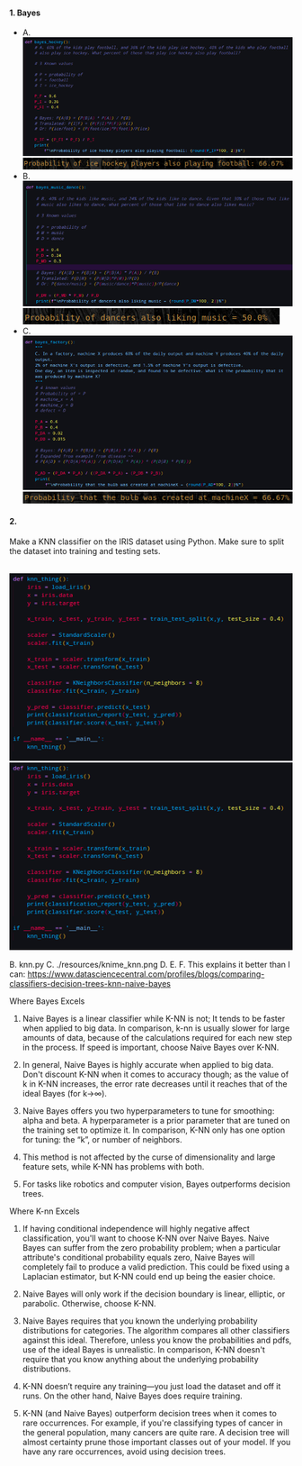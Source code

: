 <h4>1. Bayes</h4>
<ul>
    <li>A.
        <br>
        <img src="resources/screenshots/task_a_function.png"</img>
        <img src="resources/screenshots/task_a_result.png"</img>
    </li>
   <li>B.
        <br>
        <img src="resources/screenshots/task_b_function.png"</img>
        <img src="resources/screenshots/task_b_result.png"</img>
   </li>
   <li>C.
        <br>
        <img src="resources/screenshots/task_c_function.png"</img>
        <img src="resources/screenshots/task_c_result.png"</img>
   </li>
</ul>

<h4>2. </h4>
<p>
Make a KNN classifier on the IRIS dataset using Python. Make sure to split the dataset into training and
testing sets. 
</p>
<br>
<img src="resources/screenshots/knn_function.png">
<img src="resources/screenshots/knn_function.png">



B. knn.py
C. ./resources/knime_knn.png
D. 
E.
F. This explains it better than I can: 
https://www.datasciencecentral.com/profiles/blogs/comparing-classifiers-decision-trees-knn-naive-bayes

Where Bayes Excels
1. Naive Bayes is a linear classifier while K-NN is not; It tends to be faster when applied to big data.   In comparison, k-nn is usually slower for large amounts of data, because of the calculations required for each new step in the process. If speed is important, choose Naive Bayes over K-NN.

2. In general, Naive Bayes is highly accurate when applied to big data. Don't discount K-NN when it comes to accuracy though; as the value of k in K-NN increases, the error rate decreases until it reaches that of the ideal Bayes (for k→∞).  

3. Naive Bayes offers you two hyperparameters to tune for smoothing: alpha and beta. A hyperparameter is a prior parameter that are tuned  on the training set to optimize it. In comparison, K-NN only has one option for tuning: the “k”, or number of neighbors. 

4. This method is not affected by the curse of dimensionality and large feature sets, while K-NN has problems with both.

5. For tasks like robotics and computer vision, Bayes outperforms decision trees.

Where K-nn Excels
1. If having conditional independence will highly negative affect classification, you'll want to choose K-NN over Naive Bayes. Naive Bayes can suffer from the zero probability problem; when a particular attribute's conditional probability equals zero, Naive Bayes will completely fail to produce a valid prediction. This could be fixed using a Laplacian estimator, but K-NN could end up being the easier choice.

2. Naive Bayes will only work if the decision boundary is linear, elliptic, or parabolic. Otherwise, choose K-NN.

3. Naive Bayes requires that you known the underlying probability distributions for categories. The algorithm compares all other classifiers against this ideal. Therefore, unless you know the probabilities and pdfs, use of the ideal Bayes is unrealistic. In comparison, K-NN doesn't require that you know anything about the underlying probability distributions.

4. K-NN doesn’t require any training—you just load the dataset and off it runs. On the other hand, Naive Bayes does require training.

5. K-NN (and Naive Bayes) outperform decision trees when it comes to rare occurrences. For example, if you're classifying types of cancer in the general population, many cancers are quite rare. A decision tree will almost certainty prune those important classes out of your model. If you have any rare occurrences, avoid using decision trees. 
